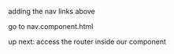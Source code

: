 adding the nav links above

go to nav.component.html

up next: access the router inside our component